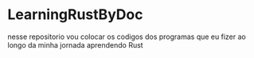 # LearningRustByDoc
nesse repositorio vou colocar os codigos dos programas que eu fizer ao longo da minha jornada aprendendo Rust
